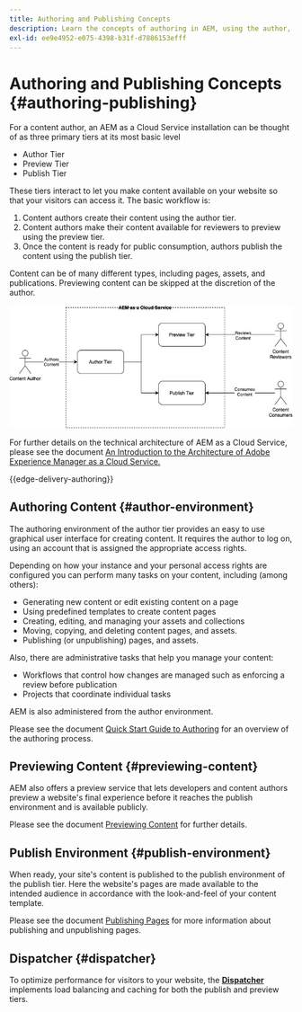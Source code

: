```yaml
---
title: Authoring and Publishing Concepts
description: Learn the concepts of authoring in AEM, using the author, preview, and publish environments.
exl-id: ee9e4952-e075-4398-b31f-d7886153efff
---
```


# Authoring and Publishing Concepts {#authoring-publishing}

For a content author, an AEM as a Cloud Service installation can be thought of as three primary tiers at its most basic level

* Author Tier
* Preview Tier
* Publish Tier

These tiers interact to let you make content available on your website so that your visitors can access it. The basic workflow is:

1. Content authors create their content using the author tier.
1. Content authors make their content available for reviewers to preview using the preview tier.
1. Once the content is ready for public consumption, authors publish the content using the publish tier.

Content can be of many different types, including pages, assets, and publications. Previewing content can be skipped at the discretion of the author.

![Diagram of author, publisher, and dispatchers](assets/author-publish.jpg)

For further details on the technical architecture of AEM as a Cloud Service, please see the document [An Introduction to the Architecture of Adobe Experience Manager as a Cloud Service.](/help/overview/architecture.md)

{{edge-delivery-authoring}}

## Authoring Content {#author-environment}

The authoring environment of the author tier provides an easy to use graphical user interface for creating content. It requires the author to log on, using an account that is assigned the appropriate access rights.

Depending on how your instance and your personal access rights are configured you can perform many tasks on your content, including (among others):

* Generating new content or edit existing content on a page
* Using predefined templates to create content pages
* Creating, editing, and managing your assets and collections
* Moving, copying, and deleting content pages, and assets.
* Publishing (or unpublishing) pages, and assets.

Also, there are administrative tasks that help you manage your content:

* Workflows that control how changes are managed such as enforcing a review before publication
* Projects that coordinate individual tasks

AEM is also administered from the author environment.

Please see the document [Quick Start Guide to Authoring](/help/sites-cloud/authoring/quick-start.md) for an overview of the authoring process.

## Previewing Content {#previewing-content}

AEM also offers a preview service that lets developers and content authors preview a website's final experience before it reaches the publish environment and is available publicly.

Please see the document [Previewing Content](/help/sites-cloud/authoring/sites-console/previewing-content.md) for further details.

## Publish Environment {#publish-environment}

When ready, your site's content is published to the publish environment of the publish tier. Here the website's pages are made available to the intended audience in accordance with the look-and-feel of your content template.

Please see the document [Publishing Pages](/help/sites-cloud/authoring/sites-console/publishing-pages.md) for more information about publishing and unpublishing pages.

## Dispatcher {#dispatcher}

To optimize performance for visitors to your website, the **[Dispatcher](/help/implementing/dispatcher/overview.md)** implements load balancing and caching for both the publish and preview tiers.
